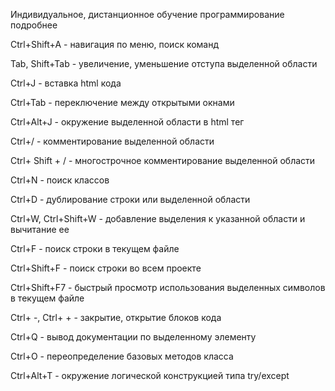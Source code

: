  Индивидуальное, дистанционное обучение программирование подробнее

Ctrl+Shift+A - навигация по меню, поиск команд

Tab, Shift+Tab - увеличение, уменьшение отступа выделенной области

Ctrl+J - вставка html кода

Ctrl+Tab - переключение между открытыми окнами

Ctrl+Alt+J - окружение выделенной области в html тег

Ctrl+/ - комментирование выделенной области

Ctrl+ Shift + / - многострочное комментирование выделенной области

Ctrl+N - поиск классов

Ctrl+D - дублирование строки или выделенной области

Ctrl+W, Ctrl+Shift+W - добавление выделения к указанной области и вычитание ее

Ctrl+F - поиск строки в текущем файле

Ctrl+Shift+F - поиск строки во всем проекте

Ctrl+Shift+F7 - быстрый просмотр использования выделенных символов в текущем файле

Ctrl+ -, Ctrl+ + - закрытие, открытие блоков кода

Ctrl+Q - вывод документации по выделенному элементу

Ctrl+O - переопределение базовых методов класса

Ctrl+Alt+T - окружение логической конструкцией типа try/except 